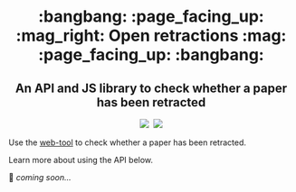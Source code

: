 <div align="center">
  <h1>:bangbang: :page_facing_up: :mag_right: Open retractions :mag: :page_facing_up: :bangbang:</h1>
  <h2>An API and JS library to check whether a paper has been retracted</h2>
</div>

<div align="center">
  <a href="https://github.com/fathomlabs/crossref-cli/blob/master/LICENSE" alt="MIT license"><img src="https://img.shields.io/badge/license-MIT-green.svg?style=flat-square" /></a>&nbsp;
  <img src="https://img.shields.io/badge/made_with-❤️💛💚💙💜💖-e6e6e6.svg?style=flat-square" />
</div>

Use the [web-tool](openretractions.com) to check whether a paper has been retracted.

Learn more about using the API below.

:sparkling_heart:
*coming soon...*
